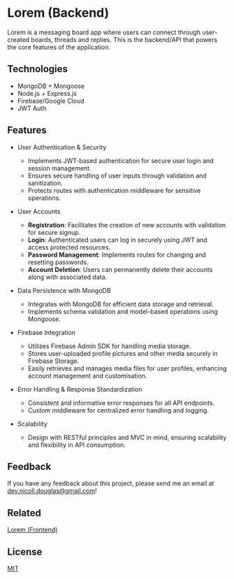 # Lorem (Backend)

Lorem is a messaging board app where users can connect through user-created boards, threads and replies. This is the backend/API that powers the core features of the application.

## Technologies

- MongoDB + Mongoose
- Node.js + Express.js
- Firebase/Google Cloud
- JWT Auth

## Features

- User Authentication & Security

  - Implements JWT-based authentication for secure user login and session management.
  - Ensures secure handling of user inputs through validation and sanitization.
  - Protects routes with authentication middleware for sensitive operations.

- User Accounts

  - **Registration**: Facilitates the creation of new accounts with validation for secure signup.
  - **Login**: Authenticated users can log in securely using JWT and access protected resources.
  - **Password Management**: Implements routes for changing and resetting passwords.
  - **Account Deletion**: Users can permanently delete their accounts along with associated data.

- Data Persistence with MongoDB

  - Integrates with MongoDB for efficient data storage and retrieval.
  - Implements schema validation and model-based operations using Mongoose.

- Firebase Integration

  - Utilizes Firebase Admin SDK for handling media storage.
  - Stores user-uploaded profile pictures and other media securely in Firebase Storage.
  - Easily retrieves and manages media files for user profiles, enhancing account management and customisation.

- Error Handling & Response Standardization

  - Consistent and informative error responses for all API endpoints.
  - Custom middleware for centralized error handling and logging.

- Scalability

  - Design with RESTful principles and MVC in mind, ensuring scalability and flexibility in API consumption.

## Feedback

If you have any feedback about this project, please send me an email at dev.nicoll.douglas@gmail.com!

## Related

[Lorem (Frontend)](https://github.com/nicoll-douglas/lorem-frontend)

## License

[MIT](https://choosealicense.com/licenses/mit/)
